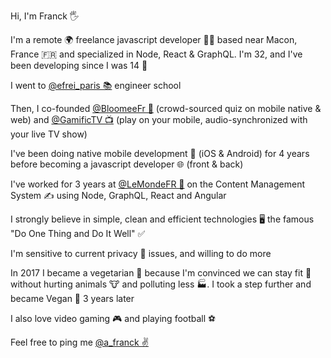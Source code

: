 Hi, I'm Franck 🖐️

I'm a remote 🌍 freelance javascript developer 👨‍💻 based near Macon, France 🇫🇷 and specialized in Node, React & GraphQL. I'm 32, and I've been developing since I was 14 👶

I went to [@efrei_paris 📚](https://twitter.com/efrei_paris) engineer school

Then, I co-founded [@BloomeeFr 📱](https://twitter.com/bloomeefr) (crowd-sourced quiz on mobile native & web) and [@GamificTV 📺](https://twitter.com/gamifictv) (play on your mobile, audio-synchronized with your live TV show)

I've been doing native mobile development 📱 (iOS & Android) for 4 years before becoming a javascript developer 🌐 (front & back)

I've worked for 3 years at [@LeMondeFR 📰](https://twitter.com/LeMondeFR) on the Content Management System ✍️ using Node, GraphQL, React and Angular

I strongly believe in simple, clean and efficient technologies 🖥️ the famous "Do One Thing and Do It Well" ✅

I'm sensitive to current privacy 🔏 issues, and willing to do more

In 2017 I became a vegetarian 🥕 because I'm convinced we can stay fit 💪 without hurting animals 🐮 and polluting less 🏭. I took a step further and became Vegan 🌱 3 years later

I also love video gaming 🎮 and playing football ⚽️

Feel free to ping me [@a_franck ✌](https://twitter.com/a_franck)
